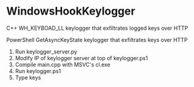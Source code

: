# WindowsHookKeylogger
C++ WH_KEYBOAD_LL keylogger that exfiltrates logged keys over HTTP

PowerShell GetAsyncKeyState keylogger that exfiltrates keys over HTTP

1. Run keylogger_server.py
2. Modify IP of keylogger server at top of keylogger.ps1
3. Compile main.cpp with MSVC's cl.exe
4. Run keylogger.ps1
5. Type keys

